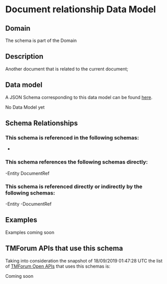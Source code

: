 # Document relationship Data Model

## Domain

The  schema is part of the  Domain

## Description

Another document that is related to the current document;

## Data model

A JSON Schema corresponding to this data model can be found
[here](https://github.com/tmforum-rand/schemas/blob/master/Common/DocumentRelationship.schema.json).

No Data Model yet

## Schema Relationships

### This schema is referenced in the following schemas:

-

### This schema references the following schemas directly:

-Entity
DocumentRef

### This schema is referenced directly or indirectly by the following schemas:

-Entity
-DocumentRef



## Examples

Examples coming soon

## TMForum APIs that use this schema

Taking into consideration the snapshot of 18/09/2019 01:47:28 UTC the list of [TMForum Open APIs](https://www.tmforum.org/open-apis/) that uses this schemas is:

Coming soon
